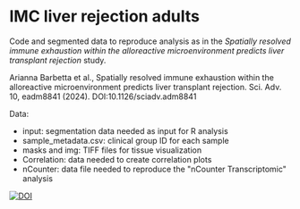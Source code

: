 # IMC liver rejection adults

Code and segmented data to reproduce analysis as in the *Spatially resolved immune exhaustion within the alloreactive microenvironment predicts liver transplant rejection* study.

Arianna Barbetta et al., Spatially resolved immune exhaustion within the alloreactive microenvironment predicts liver transplant rejection. Sci. Adv. 10, eadm8841 (2024). DOI:10.1126/sciadv.adm8841

Data:
- input: segmentation data needed as input for R analysis
- sample_metadata.csv: clinical group ID for each sample
- masks and img: TIFF files for tissue visualization
- Correlation: data needed to create correlation plots
- nCounter: data file needed to reproduce the "nCounter Transcriptomic" analysis

<a href="https://zenodo.org/doi/10.5281/zenodo.10552911"><img src="https://zenodo.org/badge/657820352.svg" alt="DOI"></a>
